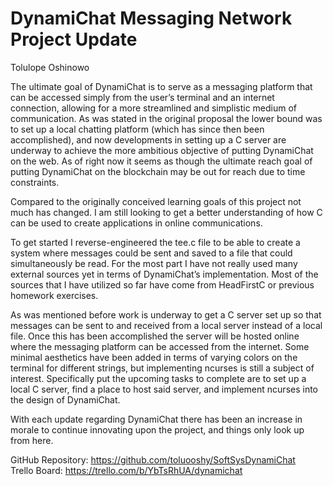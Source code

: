 # DynamiChat Messaging Network Project Update

Tolulope Oshinowo

The ultimate goal of DynamiChat is to serve as a messaging platform that can be accessed simply from the user’s terminal and an internet connection, allowing for a more streamlined and simplistic medium of communication. As was stated in the original proposal the lower bound was to set up a local chatting platform (which has since then been accomplished), and now developments in setting up a C server are underway to achieve the more ambitious objective of putting DynamiChat on the web. As of right now it seems as though the ultimate reach goal of putting DynamiChat on the blockchain may be out for reach due to time constraints.

Compared to the originally conceived learning goals of this project not much has changed. I am still looking to get a better understanding of how C can be used to create applications in online communications.

To get started I reverse-engineered the tee.c file to be able to create a system where messages could be sent and saved to a file that could simultaneously be read. For the most part I have not really used many external sources yet in terms of DynamiChat’s implementation. Most of the sources that I have utilized so far have come from HeadFirstC or previous homework exercises.

As was mentioned before work is underway to get a C server set up so that messages can be sent to and received from a local server instead of a local file. Once this has been accomplished the server will be hosted online where the messaging platform can be accessed from the internet. Some minimal aesthetics have been added in terms of varying colors on the terminal for different strings, but implementing ncurses is still a subject of interest. Specifically put the upcoming tasks to complete are to set up a local C server, find a place to host said server, and implement ncurses into the design of DynamiChat.

With each update regarding DynamiChat there has been an increase in morale to continue innovating upon the project, and things only look up from here.

GitHub Repository: https://github.com/toluooshy/SoftSysDynamiChat    
Trello Board: https://trello.com/b/YbTsRhUA/dynamichat

